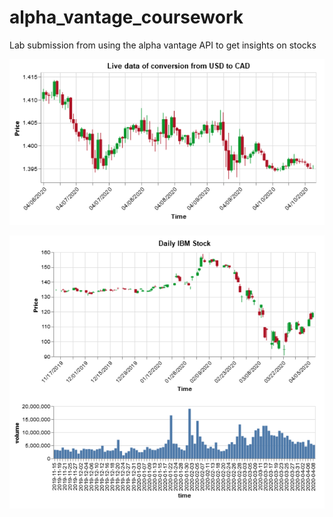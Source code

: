 # alpha_vantage_coursework
Lab submission from using the alpha vantage API to get insights on stocks

![](cad_usd.PNG)

![](ibm_stock.PNG)
